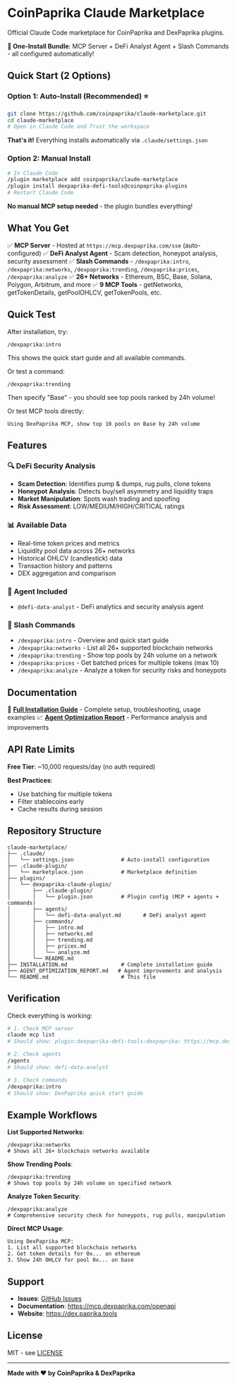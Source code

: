 # CoinPaprika Claude Marketplace

Official Claude Code marketplace for CoinPaprika and DexPaprika plugins.

**🚀 One-Install Bundle**: MCP Server + DeFi Analyst Agent + Slash Commands - all configured automatically!

## Quick Start (2 Options)

### Option 1: Auto-Install (Recommended) ⭐
```bash
git clone https://github.com/coinpaprika/claude-marketplace.git
cd claude-marketplace
# Open in Claude Code and Trust the workspace
```
**That's it!** Everything installs automatically via `.claude/settings.json`

### Option 2: Manual Install
```bash
# In Claude Code
/plugin marketplace add coinpaprika/claude-marketplace
/plugin install dexpaprika-defi-tools@coinpaprika-plugins
# Restart Claude Code
```

**No manual MCP setup needed** - the plugin bundles everything!

## What You Get

✅ **MCP Server** - Hosted at `https://mcp.dexpaprika.com/sse` (auto-configured)
✅ **DeFi Analyst Agent** - Scam detection, honeypot analysis, security assessment
✅ **Slash Commands** - `/dexpaprika:intro`, `/dexpaprika:networks`, `/dexpaprika:trending`, `/dexpaprika:prices`, `/dexpaprika:analyze`
✅ **26+ Networks** - Ethereum, BSC, Base, Solana, Polygon, Arbitrum, and more
✅ **9 MCP Tools** - getNetworks, getTokenDetails, getPoolOHLCV, getTokenPools, etc.

## Quick Test

After installation, try:
```
/dexpaprika:intro
```
This shows the quick start guide and all available commands.

Or test a command:
```
/dexpaprika:trending
```
Then specify "Base" - you should see top pools ranked by 24h volume!

Or test MCP tools directly:
```
Using DexPaprika MCP, show top 10 pools on Base by 24h volume
```

## Features

### 🔍 DeFi Security Analysis
- **Scam Detection**: Identifies pump & dumps, rug pulls, clone tokens
- **Honeypot Analysis**: Detects buy/sell asymmetry and liquidity traps
- **Market Manipulation**: Spots wash trading and spoofing
- **Risk Assessment**: LOW/MEDIUM/HIGH/CRITICAL ratings

### 📊 Available Data
- Real-time token prices and metrics
- Liquidity pool data across 26+ networks
- Historical OHLCV (candlestick) data
- Transaction history and patterns
- DEX aggregation and comparison

### 🤖 Agent Included
- `@defi-data-analyst` - DeFi analytics and security analysis agent

### 📝 Slash Commands
- `/dexpaprika:intro` - Overview and quick start guide
- `/dexpaprika:networks` - List all 26+ supported blockchain networks
- `/dexpaprika:trending` - Show top pools by 24h volume on a network
- `/dexpaprika:prices` - Get batched prices for multiple tokens (max 10)
- `/dexpaprika:analyze` - Analyze a token for security risks and honeypots

## Documentation

📖 [**Full Installation Guide**](INSTALLATION.md) - Complete setup, troubleshooting, usage examples
📈 [**Agent Optimization Report**](AGENT_OPTIMIZATION_REPORT.md) - Performance analysis and improvements

## API Rate Limits

**Free Tier**: ~10,000 requests/day (no auth required)

**Best Practices**:
- Use batching for multiple tokens
- Filter stablecoins early
- Cache results during session

## Repository Structure

```
claude-marketplace/
├── .claude/
│   └── settings.json               # Auto-install configuration
├── .claude-plugin/
│   └── marketplace.json            # Marketplace definition
├── plugins/
│   └── dexpaprika-claude-plugin/
│       ├── .claude-plugin/
│       │   └── plugin.json         # Plugin config (MCP + agents + commands)
│       ├── agents/
│       │   └── defi-data-analyst.md       # DeFi analyst agent
│       ├── commands/
│       │   ├── intro.md
│       │   ├── networks.md
│       │   ├── trending.md
│       │   ├── prices.md
│       │   └── analyze.md
│       └── README.md
├── INSTALLATION.md                 # Complete installation guide
├── AGENT_OPTIMIZATION_REPORT.md   # Agent improvements and analysis
└── README.md                       # This file
```

## Verification

Check everything is working:
```bash
# 1. Check MCP server
claude mcp list
# Should show: plugin:dexpaprika-defi-tools:dexpaprika: https://mcp.dexpaprika.com/sse (SSE) - ✓

# 2. Check agents
/agents
# Should show: defi-data-analyst

# 3. Check commands
/dexpaprika:intro
# Should show: DexPaprika quick start guide
```

## Example Workflows

**List Supported Networks**:
```
/dexpaprika:networks
# Shows all 26+ blockchain networks available
```

**Show Trending Pools**:
```
/dexpaprika:trending
# Shows top pools by 24h volume on specified network
```

**Analyze Token Security**:
```
/dexpaprika:analyze
# Comprehensive security check for honeypots, rug pulls, manipulation
```

**Direct MCP Usage**:
```
Using DexPaprika MCP:
1. List all supported blockchain networks
2. Get token details for 0x... on ethereum
3. Show 24h OHLCV for pool 0x... on base
```

## Support

- **Issues**: [GitHub Issues](https://github.com/coinpaprika/claude-marketplace/issues)
- **Documentation**: https://mcp.dexpaprika.com/openapi
- **Website**: https://dex.paprika.tools

## License

MIT - see [LICENSE](LICENSE)

---

**Made with ❤️ by CoinPaprika & DexPaprika**
